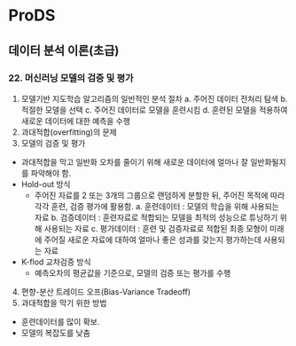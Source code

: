 # ProDS
## 데이터 분석 이론(초급) 
### 22. 머신러닝 모델의 검증 및 평가
1. 모델기반 지도학습 알고리즘의 일반적인 분석 절차
  a. 주어진 데이터 전처리 탐색
  b. 적절한 모델을 선택
  c. 주어진 데이터로 모델을 훈련시킴
  d. 훈련된 모델을 적용하여 새로운 데이터에 대한 예측을 수행
2. 과대적합(overfitting)의 문제
3. 모델의 검증 및 평가
  * 과대적합을 막고 일반화 오차를 줄이기 위해 새로운 데이터에 얼마나 잘 일반화될지를 파악해야 함.
  * Hold-out 방식
    * 주어진 자료를 2 또는 3개의 그룹으로 랜덤하게 분할한 뒤, 주어진 목적에 따라 각각 훈련, 검증 평가에 활용함.
    a. 훈련데이터 : 모델의 학습을 위해 사용되는 자료
    b. 검증데이터 : 훈련자료로 적합되는 모델을 최적의 성능으로 튜닝하기 위해 사용되는 자료
    c. 평가데이터 : 훈련 및 검증자료로 적합된 최종 모형이 미래에 주어질 새로운 자료에 대하여 얼마나 좋은 성과를 갖는지 평가하는데 사용되는 자료
  * K-flod 교차검증 방식
    * 예측오차의 평균값을 기준으로, 모델의 검증 또는 평가를 수행
4. 편향-분산 트레이드 오프(Bias-Variance Tradeoff)
5. 과대적합을 막기 위한 방법
  * 훈련데이터를 많이 확보.
  * 모델의 복잡도를 낮춤

